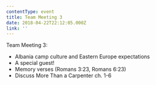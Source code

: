```yaml
---
contentType: event
title: Team Meeting 3
date: 2018-04-22T22:12:05.000Z
link: ''
---
```

Team Meeting 3:

* Albania camp culture and Eastern Europe expectations
* A special guest!
* Memory verses (Romans 3:23, Romans 6:23)
* Discuss More Than a Carpenter ch. 1-6
